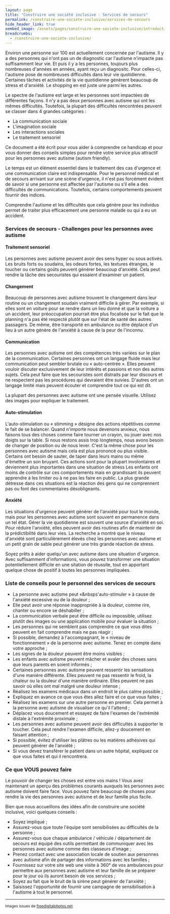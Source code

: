 ```yaml
---
layout: page
title: "Construire une société inclusive - Services de secours"
permalink: /construire-une-societe-inclusive/services-de-secours
hide_header_link: true
oembed_image: /assets/pages/construire-une-societe-inclusive/introduction/dict.jpg
breadcrumbs:
  - /construire-une-societe-inclusive/
---
```


<amp-img class="right" width="200" height="133" src="{{ site.amp_img_cache_url }}/assets/pages/construire-une-societe-inclusive/introduction/dict.jpg" alt="dict"></amp-img>

Environ une personne sur 100 est actuellement concernée par l'autisme.
Il y a des personnes qui n'ont pas un de diagnostic car l'autisme n'impacte pas suffisamment leur vie.
Et puis il y a les personnes, toujours plus nombreuses d'années en années, ayant reçu un diagnositc.  Pour celles-ci, l'autisme pose de nombreuses difficultés dans leur vie quotidienne.
Certaines tâches et activités de la vie quotidienne génèrent beaucoup de stress et d'anxiété.
Le shopping en est juste une parmi les autres.


Le spectre de l'autisme est large et les personnes sont impactées de différentes façons.
Il n'y a pas deux personnes avec autisme qui ont les mêmes difficultés.
Toutefois, la plupart des difficultés rencontrées peuvent se classer dans 4 grandes catégories&nbsp;:

  - La communication sociale
  - L'imagination sociale
  - Les interactions sociales
  - Le traitement sensoriel

Ce document a été écrit pour vous aider à comprendre ce handicap et pour vous donner des conseils simples pour rendre
votre service plus attractif pour les personnes avec autisme (autism friendly).

Le temps est un élément essentiel dans le traitement des cas d'urgence et une communication claire est indispensable.
Pour le personnel médical et de secours arrivant sur une scène d'urgence,
il n'est pas forcément évident de savoir si une personne est affectée par l'autisme ou s'il
elle a des difficultés de communications.
Toutefois, certains comportements peuvent fournir des indices.

Comprendre l'autisme et les difficultés que cela génère pour les individus permet de traiter plus efficacement une personne malade ou qui a eu un accident.

### Services de secours - Challenges pour les personnes avec autisme


#### Traitement sensoriel

Les personnes avec autisme peuvent avoir des sens hyper ou sous activés.
Les bruits forts ou soudains, les odeurs fortes, les textures étranges, le toucher ou certains goûts peuvent générer beaucoup d'anxiété.
Cela peut rendre la tâche des secouristes qui essaient d'examiner un patient.

#### Changement

Beaucoup de personnes avec autisme trouvent le changement dans leur routine ou un changement soudain vraiment difficile à gérer.
Par exemple, si elles sont en voiture pour se rendre dans un lieu donné et que la voiture a un accident, leur préoccupation pourrait être plus focalisée sur le fait que le planning
n'a pas été respecté plutôt que sur l'état de santé des autres passagers.
De même, être transporté en ambulance ou être déplacé d'un lieu à un autre génère de l'anxiété à cause de la peur de l'inconnu.

#### Communication

Les personnes avec autisme ont des compétences très variées sur le plan de la communication.
Certaines personnes ont un langage fluide mais leur communication peut sembler brutale ou « auto-centrée ».
Elles peuvent vouloir discuter exclusivement de leur intérêts et passions et non des autres sujets.
Cela peut faire que les secouristes sont distraits par leur discours et ne respectent pas les procédures qui devraient être suivies.
D'autres ont un langage limité mais peuvent écouter et comprendre tout ce qui est dit.

La plupart des personnes avec autisme ont une pensée visuelle. Utilisez des images pour expliquer le traitement.


#### Auto-stimulation


L'auto-stimulation ou «&nbsp;stimming&nbsp;» désigne des actions répétitives comme le fait
de se balancer. Quand n'importe nous devenons anxieux, nous faisons tous des choses comme
faire tourner un crayon, ou jouer avec nos doigts sur la table.
Si nous restons assis trop longtemps, nous avons besoin de changer de position ou de nous lever.
C'est la même chose pour les personnes avec autisme mais cela est plus prononcé ou plus visible.
Certains ont besoin de sauter, de taper dans leurs mains ou même d'émettre un son bruyant.
Ces actions sont pour la plupart involontaires et deviennent plus importantes dans une situation de stress
Les enfants ont moins de contrôle sur ces comportements mais en grandissant ils peuvent apprendre à les limiter ou à ne pas les faire en public.
La plus grande détresse dans ces situations est la réaction des gens qui ne comprennent pas ou font des commentaires désobligeants.


#### Anxiété

Les situations d'urgence peuvent générer de l'anxiété pour tout le monde, mais pour les personnes avec autisme sont souvent en permanence dans un tel état.
Gérer la vie quotidienne est souvent une source d'anxiété en soi.
Pour réduire l'anxiété, elles peuvent avoir des routines afin de maintenir de la prédictibilité dans leur vies.
La recherche a montré que le niveau d'anxiété sont particulièrement élevés chez les personnes avec autisme et un petit grain de sable peut générer une très grande réaction de stress.

Soyez prêts à aider quelqu'un avec autisme dans une situation d'urgence.
Avec suffisamment d'informations, vous pouvez transformer une situation potentiellement difficile en une sitation de réussite, tout en apportant quelque chose de positif à toutes les personnes impliquées.

### Liste de conseils pour le personnel des services de secours

  - La personne avec autisme peut «&nbsps'auto-stimuler&nbsp;» à cause de l'anxiété excessive ou de la douleur&nbsp;;
  - Elle peut avoir une réponse inappropriée à la douleur, comme rire, chanter ou encore se déshabiller&nbsp;;
  - La communication verbale peut être difficile ou impossible, utilisez plutôt des images ou une application mobile pour évaluer la situation&nbsp;;
  - Les personnes qui ne semblent pas comprendre ce que vous dites peuvent en fait comprendre mais ne pas réagir&nbsp;;
  - Si possible, demandez à l'accompagnant, le «&nbsp;niveau de fonctionnement&nbsp;» de la personne avec autisme. Tenez en compte dans votre approche&nbsp;;
  - Les signes de la douleur peuvent être moins visibles&nbsp;;
  - Les enfants avec autisme peuvent mâcher et avaler des choses sans que leurs parents en soient informés&nbsp;;
  - Certaines personnes avec autisme peuvent ressentir les sensations d'une manière différente. Elles peuvent ne pas ressentir le froid, la chaleur ou la douleur d'une manière ordinaire. Elles peuvent ne pas savoir où elles ont mal malgré une douleur intense&nbsp;;
  - Réalisez les examens médicaux dans un endroit le plus calme possible&nbsp;;
  - Expliquez en avance ce que vous êtes allez faire et ce que vous faites&nbsp;;
  - Réalisez les examens sur une autre personne en premier. Cela permet à la personne avec autisme de visualiser ce qu'il l'attend&nbsp;;
  - Déplacez vous doucement et essayez de faire l'examen de l'extrémité distale à l'extrémité proximale&nbsp;;
  - Les personnes avec autisme peuvent avoir des difficultés à supporter le toucher. Cela peut rendre l'examen difficile, allez-y doucement en faisant attention&nbsp;;
  - Si possible, évitez d'utiliser les plâtres ou les matières adhésives qui peuvent générer de l'anxiété&nbsp;;
  - Si vous devez transférer le patient dans un autre hôpital, expliquez ce que vous faites et qui il rencontrera.


### Ce que VOUS pouvez faire

Le pouvoir de changer les choses est entre vos mains&nbsp;! Vous avez maintenant un aperçu des problèmes courants auxquels les personnes avec autisme doivent faire face.
Vous pouvez faire beaucoup de choses pour rendre la vie des personnes avec autisme et de leur famille plus facile.

Bien que nous accueillons des idées afin de construire une société inclusive, voici quelques conseils :

  - Soyez impliqué&nbsp;;
  - Assurez-vous que toute l'équipe sont sensibilisées au difficultés de la personne&nbsp;;
  - Assurez-vous que chaque ambulance / véhicule / département de secours est équipé des outils permettant de communiquer avec les personnes avec autisme comme des classeurs d'image&nbsp;;
  - Prenez contact avec une association locale de soutien aux personnes avec autisme afin de partager des informations avec les familles&nbsp;;
  - Fournissez sur votre site web une visite à 360° de vos ambulances pour permettre aux personnes avec autisme et leur famille de se préparer pour le jour où ils auront besoin de vos services&nbsp;;
  - Soyez au fait que le bruit de la sirène peut générer de l'anxiété&nbsp;;
  - Saisissez l'opportunité de fournir une campagne de sensibilisation à l'autisme à tout le personnel.
---
<small>Images issues de <a href="http://www.freedigitalphotos.net">freedigitalphotos.net</a>.</small>

